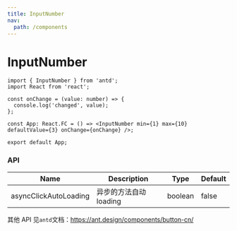 ```yaml
---
title: InputNumber
nav:
  path: /components
---
```


# InputNumber

```tsx
import { InputNumber } from 'antd';
import React from 'react';

const onChange = (value: number) => {
  console.log('changed', value);
};

const App: React.FC = () => <InputNumber min={1} max={10} defaultValue={3} onChange={onChange} />;

export default App;
```

### API

| Name                  | Description            | Type    | Default |
| --------------------- | ---------------------- | ------- | ------- |
| asyncClickAutoLoading | 异步的方法自动 loading | boolean | false   |

其他 API 见`antd`文档：https://ant.design/components/button-cn/

